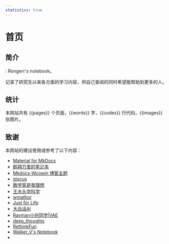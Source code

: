 ```yaml
---
statistics: true
---
```

# 首页

<center>
<div id="rcorners">
  <script src="https://sdk.jinrishici.com/v2/browser/jinrishici.js" charset="utf-8"></script>
  <div id="poem_sentence"></div>
  <div id="poem_info"></div>
  <script type="text/javascript">
  jinrishici.load(function(result) {
      var sentence = document.querySelector("#poem_sentence")
      var info = document.querySelector("#poem_info")
      sentence.innerHTML = result.data.content
      info.innerHTML =  '《' + result.data.origin.title + '》' + result.data.origin.author + '【' + result.data.origin.dynasty + '】'
  });
  </script>
</div> 
</center>

<center>
  <!-- 引入 Google Fonts 中的 "Long Cang" 字体 -->
  <link href="https://fonts.googleapis.com/css2?family=Long+Cang&display=swap" rel="stylesheet">

  <!-- 自定义样式 -->
  <style>
    #poem_sentence, #poem_info {
      font-family: "Long Cang", sans-serif; /* 设置字体为 Long Cang */
      font-size: 20px; /* 调整字体大小 */
      line-height: 1.5; /* 设置行距，增强可读性 */
      text-align: center; /* 居中对齐 */
    }
  </style>

  <!-- 今日诗词的功能代码 -->
  <script src="https://sdk.jinrishici.com/v2/browser/jinrishici.js" charset="utf-8"></script>
  <div id="poem_sentence"></div>
  <div id="poem_info"></div>
  <script type="text/javascript">
    jinrishici.load(function (result) {
      var sentence = document.querySelector("#poem_sentence");
      var info = document.querySelector("#poem_info");
      sentence.innerHTML = result.data.content;
      info.innerHTML = "《" + result.data.origin.title + "》" + result.data.origin.author + " · " + result.data.origin.dynasty;
    });
  </script>
</center>

## 简介

: Rongerr's notebook。

记录了研究生以来各方面的学习内容，供自己查阅的同时希望能帮助到更多的人。

## 统计

本网站共有 {{pages}} 个页面，{{words}} 字，{{codes}} 行代码，{{images}} 张图片。

## 致谢

本网站的建设使用或参考了以下内容：

- [Material for MkDocs](https://github.com/squidfunk/mkdocs-material)
- [鹤翔万里的笔记本](https://github.com/TonyCrane/note/)
- [Mkdocs-Wcowin 博客主题](https://github.com/Wcowin/Mkdocs-Wcowin)
- [giscus](https://github.com/giscus/giscus)
- [数学家是我理想](https://space.bilibili.com/181990557)
- [王木头学科学](https://space.bilibili.com/504715181?spm_id_from=333.337.0.0)
- [wmathor](https://wmathor.com/index.php/category/Deep-Learning/)
- [Just for Life](https://muyuuuu.github.io)
- [大白话AI](https://space.bilibili.com/9045161)
- [Rayman小何同学|VAE](https://www.bilibili.com/video/BV1Ax4y1v7CY?spm_id_from=333.788.videopod.sections&vd_source=ddd7d236ab3e9b123c4086c415f4939e)
- [deep_thoughts](https://www.bilibili.com/video/BV1sG411s7vV/?spm_id_from=333.337.search-card.all.click&vd_source=ddd7d236ab3e9b123c4086c415f4939e)
- [RethinkFun](https://www.bilibili.com/video/BV1dtSuY7Evj?spm_id_from=333.788.player.switch&vd_source=ddd7d236ab3e9b123c4086c415f4939e)
- [Walker_V's Notebook](https://victorwang712.github.io/Note/)
- 

